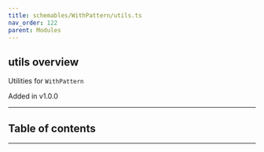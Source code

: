 ```yaml
---
title: schemables/WithPattern/utils.ts
nav_order: 122
parent: Modules
---
```


## utils overview

Utilities for `WithPattern`

Added in v1.0.0

---

<h2 class="text-delta">Table of contents</h2>

---
